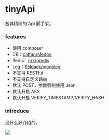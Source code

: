 # tinyApi

极其精简的 Api 脚手架。

### features

- 使用 composer
- DB：[catfan/Medoo](https://github.com/catfan/Medoo)
- Redis：[nrk/predis](https://github.com/nrk/predis)
- Log：[Seldaek/monolog](https://github.com/Seldaek/monolog)
- 不支持 RESTful
- 不支持自定义路由
- 默认 POST，参数强制使用 Json
- 默认开启 AES
- 默认开启 VERIFY_TIMESTAMP/VERIFY_HASH

### introduce

没什么好介绍的。

![](https://raw.githubusercontent.com/LemonLone/tinyApi/master/screenshot.png)